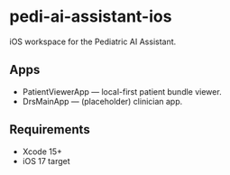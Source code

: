 #  pedi-ai-assistant-ios
iOS workspace for the Pediatric AI Assistant.

## Apps
- PatientViewerApp — local-first patient bundle viewer.
- DrsMainApp — (placeholder) clinician app.

## Requirements
- Xcode 15+
- iOS 17 target
